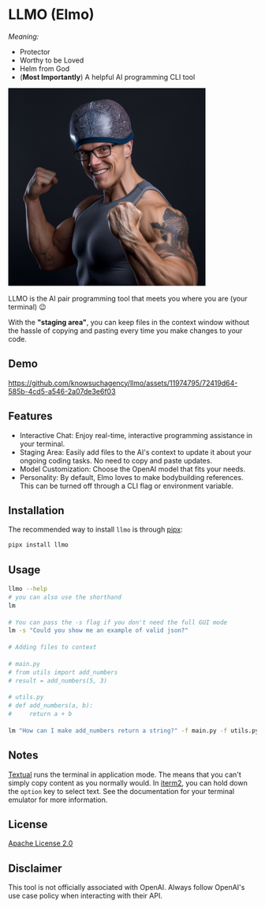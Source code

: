 # LLMO (Elmo)

*Meaning:*
- Protector
- Worthy to be Loved
- Helm from God
- (**Most Importantly**) A helpful AI programming CLI tool

<img src="https://github.com/knowsuchagency/llmo/blob/main/static/mascot.png?raw=true" alt="mascot" style="width: 400px; height: auto;">   

LLMO is the AI pair programming tool that meets you where you are (your terminal) 😉

With the **"staging area"**, you can keep files in the context window without the hassle of copying and pasting every time you make changes to your code.

## Demo

https://github.com/knowsuchagency/llmo/assets/11974795/72419d64-585b-4cd5-a546-2a07de3e6f03


## Features

- Interactive Chat: Enjoy real-time, interactive programming assistance in your terminal.
- Staging Area: Easily add files to the AI's context to update it about your ongoing coding tasks. No need to copy and paste updates.
- Model Customization: Choose the OpenAI model that fits your needs.
- Personality: By default, Elmo loves to make bodybuilding references. This can be turned off through a CLI flag or environment variable.

## Installation

The recommended way to install `llmo` is through [pipx][pipx]:

```bash
pipx install llmo
```

## Usage

```bash
llmo --help
# you can also use the shorthand
lm

# You can pass the -s flag if you don't need the full GUI mode
lm -s "Could you show me an example of valid json?"

# Adding files to context

# main.py
# from utils import add_numbers
# result = add_numbers(5, 3)

# utils.py
# def add_numbers(a, b):
#     return a + b

lm "How can I make add_numbers return a string?" -f main.py -f utils.py
```

## Notes

[Textual][textual] runs the terminal in application mode. The means that you can't simply copy content as you normally would.
In [iterm2][iterm2], you can hold down the `option` key to select text. See the documentation for your terminal emulator for more information.

## License

[Apache License 2.0](https://www.apache.org/licenses/LICENSE-2.0)

## Disclaimer

This tool is not officially associated with OpenAI. Always follow OpenAI's use case policy when interacting with their API.

[pipx]: https://github.com/pypa/pipx
[textual]: https://textual.textualize.io/
[iterm2]: https://iterm2.com/
